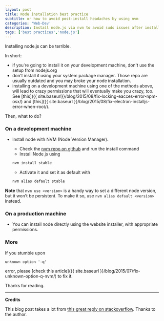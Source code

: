 ```yaml
---
layout: post
title: Node installation best practice
subtitle: or how to avoid post-install headaches by using nvm
categories: 'Web-Dev'
description: Install node.js via nvm to avoid sudo issues after installation
tags: ['best practices','node.js']
---
```


Installing node.js can be terrible.

In short:

- if you're going to install it on your development machine, don't use the setup from nodejs.org
- don't install it using your system package manager. Those repo are usually outdated and you may broke your node installation.
- installing on a development machine using one of the methods above, will lead to crazy permissions that will eventually make you crazy, too. See [this]({{ site.baseurl}}/blog/2015/08/fix-locking-eacces-error-npm-osx/) and [this]({{ site.baseurl }}/blog/2015/08/fix-electron-installjs-error-when-root/).

Then, what to do?

### On a development machine

- Install node with NVM (Node Version Manager). 
  - Check the [nvm repo on github](https://github.com/creationix/nvm) and run the install command
  - Install Node.js using
  
  ```sh
  nvm install stable
  ```
  
  - Activate it and set it as default with

  ```sh
  nvm alias default stable
  ```

**Note** that ```nvm use <version>``` is a handy way to set a different node version, but it won't be persistent. To make it so, use ```nvm alias default <version>``` instead.

### On a production machine

- You can install node directly using the website installer, with appropriate permissions.

### More

If you stumble upon 

```text
unknown option '-q'
```

error, please [check this article]({{ site.baseurl }}/blog/2015/07/fix-unknown-option-q-nvm/) to fix it.

Thanks for reading.

---
**Credits**

This blog post takes a lot from [this great reply on stackoverflow](http://stackoverflow.com/questions/16151018/npm-throws-error-without-sudo). Thanks to the author.
